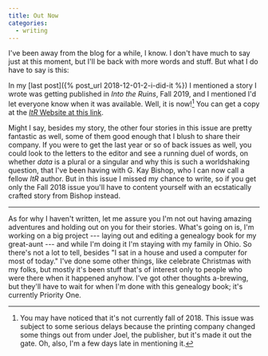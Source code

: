 ```yaml
---
title: Out Now
categories:
  - writing
---
```


I've been away from the blog for a while, I know. I don't have much to say just at this moment, but I'll be back with more words and stuff. But what I do have to say is this:

In my [last post]({% post_url 2018-12-01-2-i-did-it %}) I mentioned a story I wrote was getting published in *Into the Ruins*, Fall 2019, and I mentioned I'd let everyone know when it was available. Well, it is now![^1] You can get a copy at the [*ItR* Website at this link](https://intotheruins.com/issues/issue-11-fall-2018/). 

Might I say, besides my story, the other four stories in this issue are pretty fantastic as well, some of them good enough that I blush to share their company. If you were to get the last year or so of back issues as well, you could look to the letters to the editor and see a running duel of words, on whether *data* is a plural or a singular and why this is such a worldshaking question, that I've been having with G. Kay Bishop, who I can now call a fellow *ItR* author. But in this issue I missed my chance to write, so if you get only the Fall 2018 issue you'll have to content yourself with an ecstatically crafted story from Bishop instead.

***

As for why I haven't written, let me assure you I'm not out having amazing adventures and holding out on you for their stories. What's going on is, I'm working on a big project --- laying out and editing a genealogy book for my great-aunt --- and while I'm doing it I'm staying with my family in Ohio. So there's not a lot to tell, besides "I sat in a house and used a computer for most of today." I've done some other things, like celebrate Christmas with my folks, but mostly it's been stuff that's of interest only to people who were there when it happened anyhow. I've got other thoughts a-brewing, but they'll have to wait for when I'm done with this genealogy book; it's currently Priority One.


[^1]: You may have noticed that it's not currently fall of 2018. This issue was subject to some serious delays because the printing company changed some things out from under Joel, the publisher, but it's made it out the gate. Oh, also, I'm a few days late in mentioning it.
